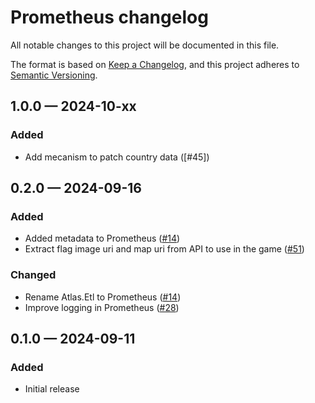 # Prometheus changelog

All notable changes to this project will be documented in this file.

The format is based on [Keep a Changelog](https://keepachangelog.com/en/1.0.0/),
and this project adheres to [Semantic Versioning](https://semver.org/spec/v2.0.0.html).

## 1.0.0 &#8212; 2024-10-xx

### Added

- Add mecanism to patch country data ([#45])

<!-- 1.0.0 -->

## 0.2.0 &#8212; 2024-09-16

### Added

- Added metadata to Prometheus ([#14])
- Extract flag image uri and map uri from API to use in the game ([#51])

### Changed

- Rename Atlas.Etl to Prometheus ([#14])
- Improve logging in Prometheus ([#28])

<!-- 0.2.0 -->
[#14]: https://github.com/wavepulse/atlas/issues/14
[#28]: https://github.com/wavepulse/atlas/issues/28
[#51]: https://github.com/wavepulse/atlas/issues/51

## 0.1.0 &#8212; 2024-09-11

### Added

- Initial release
